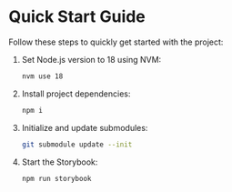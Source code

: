 # Quick Start Guide

Follow these steps to quickly get started with the project:

1. Set Node.js version to 18 using NVM:
   ```bash
   nvm use 18
   ```

2. Install project dependencies:
   ```bash
   npm i
   ```

3. Initialize and update submodules:
   ```bash
   git submodule update --init
   ```

4. Start the Storybook:
   ```bash
   npm run storybook
   ```